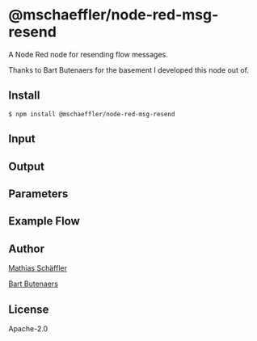# @mschaeffler/node-red-msg-resend
A Node Red node for resending flow messages.

Thanks to Bart Butenaers for the basement I developed this node out of.

## Install

```
$ npm install @mschaeffler/node-red-msg-resend
```

## Input

## Output

## Parameters

## Example Flow

## Author

[Mathias Schäffler](https://github.com/m-schaeffler)

[Bart Butenaers](https://github.com/bartbutenaers)

## License

Apache-2.0
